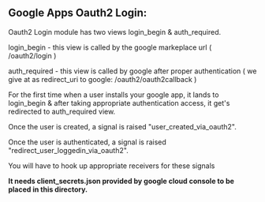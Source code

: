 Google Apps Oauth2 Login:
------------------------
 
Oauth2 Login module has two views login_begin & auth_required.

login_begin - this view is called by the google markeplace url ( /oauth2/login )

auth_required - this view is called by google after proper authentication ( we give at as redirect_uri to google: /oauth2/oauth2callback )

For the first time when a user installs your google app, it lands to login_begin & after taking appropriate authentication access, it get's redirected to auth_required view.

Once the user is created, a signal is raised "user_created_via_oauth2".

Once the user is authenticated, a signal is raised "redirect_user_loggedin_via_oauth2".

You will have to hook up appropriate receivers for these signals

<b>It needs client_secrets.json provided by google cloud console to be placed in this directory.</b>




